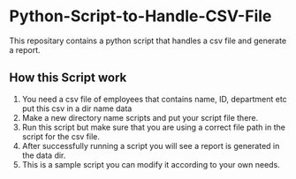 # Python-Script-to-Handle-CSV-File
This repositary contains a python script that handles a csv file and generate a report.

## How this Script work
1. You need a csv file of employees that contains name, ID, department etc put this csv in a dir name data
2. Make a new directory name scripts and put your script file there.
3. Run this script but make sure that you are using a correct file path in the script for the csv file.
4. After successfully running a script you will see a report is generated in the data dir.
5. This is a sample script you can modify it according to your own needs.
